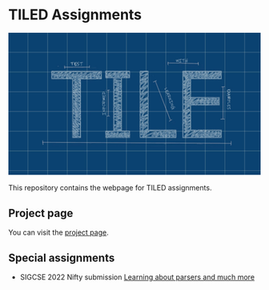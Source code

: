 # TILED Assignments

![TILE Logo](docs/TILE_logo.png "TILE logo")

This repository contains the webpage for TILED assignments.

## Project page

You can visit the [project page](https://tile-repository.github.io/).

## Special assignments

- SIGCSE 2022 Nifty submission [Learning about parsers and much more](https://tile-repository.github.io/nifties/2022/nifty2022)
